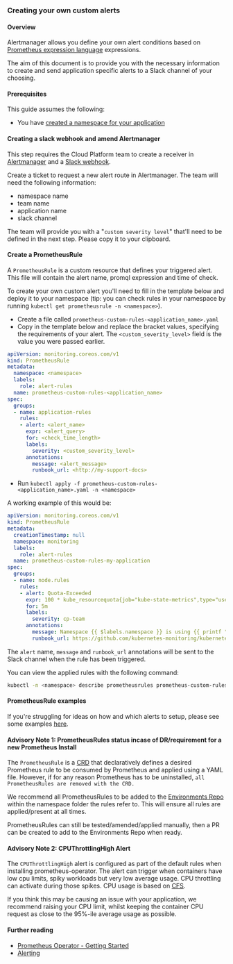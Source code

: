 ### Creating your own custom alerts

#### Overview
Alertmanager allows you define your own alert conditions based on [Prometheus expression language](https://prometheus.io/docs/prometheus/latest/querying/basics) expressions.

The aim of this document is to provide you with the necessary information to create and send application specific alerts to a Slack channel of your choosing.

#### Prerequisites
This guide assumes the following:

* You have [created a namespace for your application][env-create]

#### Creating a slack webhook and amend Alertmanager
This step requires the Cloud Platform team to create a receiver in [Alertmanager](https://github.com/ministryofjustice/cloud-platform-infrastructure/blob/master/terraform/cloud-platform-components/templates/prometheus-operator.yaml.tpl###L115) and a [Slack webhook](https://api.slack.com/incoming-webhooks).

Create a ticket to request a new alert route in Alertmanager. The team will need the following information:

- namespace name
- team name
- application name
- slack channel

The team will provide you with a "`custom severity level`" that'll need to be defined in the next step. Please copy it to your clipboard.

#### Create a PrometheusRule
A `PrometheusRule` is a custom resource that defines your triggered alert. This file will contain the alert name, promql expression and time of check.

To create your own custom alert you'll need to fill in the template below and deploy it to your namespace (tip: you can check rules in your namespace by running `kubectl get prometheusrule -n <namespace>`).

- Create a file called `prometheus-custom-rules-<application_name>.yaml`
- Copy in the template below and replace the bracket values, specifying the requirements of your alert. The `<custom_severity_level>` field is the value you were passed earlier.

```yaml
apiVersion: monitoring.coreos.com/v1
kind: PrometheusRule
metadata:
  namespace: <namespace>
  labels:
    role: alert-rules
  name: prometheus-custom-rules-<application_name>
spec:
  groups:
  - name: application-rules
    rules:
    - alert: <alert_name>
      expr: <alert_query>
      for: <check_time_length>
      labels:
        severity: <custom_severity_level>
      annotations:
        message: <alert_message>
        runbook_url: <http://my-support-docs>
```
- Run `kubectl apply -f prometheus-custom-rules-<application_name>.yaml -n <namespace>`

A working example of this would be:

```yaml
apiVersion: monitoring.coreos.com/v1
kind: PrometheusRule
metadata:
  creationTimestamp: null
  namespace: monitoring
  labels:
    role: alert-rules
  name: prometheus-custom-rules-my-application
spec:
  groups:
  - name: node.rules
    rules:
    - alert: Quota-Exceeded
      expr: 100 * kube_resourcequota{job="kube-state-metrics",type="used",namespace="monitoring"} / ignoring(instance, job, type) (kube_resourcequota{job="kube-state-metrics",type="hard"} > 0) > 90
      for: 5m
      labels:
        severity: cp-team
      annotations:
        message: Namespace {{ $labels.namespace }} is using {{ printf "%0.0f" $value}}% of its {{ $labels.resource }} quota.
        runbook_url: https://github.com/kubernetes-monitoring/kubernetes-mixin/tree/master/runbook.md###alert-name-kubequotaexceeded
```

The `alert` name, `message` and `runbook_url` annotations will be sent to the Slack channel when the rule has been triggered.

You can view the applied rules with the following command:

```sh
kubectl -n <namespace> describe prometheusrules prometheus-custom-rules-<application_name>
```

#### PrometheusRule examples
If you're struggling for ideas on how and which alerts to setup, please see some examples [here](https://github.com/ministryofjustice/cloud-platform-infrastructure/blob/master/terraform/cloud-platform-components/resources/prometheusrule-examples/application-alerts.yaml).

#### Advisory Note 1: PrometheusRules status incase of DR/requirement for a new Prometheus Install

The  `PrometheusRule` is a [CRD](https://kubernetes.io/docs/concepts/extend-kubernetes/api-extension/custom-resources/##customresourcedefinitions) that declaratively defines a desired Prometheus rule to be consumed by Prometheus and applied using a YAML file. However, if for any reason Prometheus has to be uninstalled, `all PrometheusRules are removed with the CRD.`

We recommend all PrometheusRules to be added to the [Environments Repo](https://github.com/ministryofjustice/cloud-platform-environments) within the namespace folder the rules refer to. This will ensure all rules are applied/present at all times.

PrometheusRules can still be tested/amended/applied manually, then a PR can be created to add to the Environments Repo when ready.

#### Advisory Note 2: CPUThrottlingHigh Alert

The `CPUThrottlingHigh` alert is configured as part of the default rules when installing prometheus-operator. The alert can trigger when containers have low cpu limits, spiky workloads but very low average usage. CPU throttling can activate during those spikes. CPU usage is based on [CFS](https://en.wikipedia.org/wiki/Completely_Fair_Scheduler).

If you think this may be causing an issue with your application, we recommend raising your CPU limit, whilst keeping the container CPU request as close to the 95%-ile average usage as possible. 

#### Further reading
- [Prometheus Operator - Getting Started](https://github.com/coreos/prometheus-operator/blob/master/Documentation/user-guides/getting-started.md)
- [Alerting](https://github.com/coreos/prometheus-operator/blob/master/Documentation/user-guides/alerting.md)

[env-create]: tasks.html#creating-a-cloud-platform-environment
